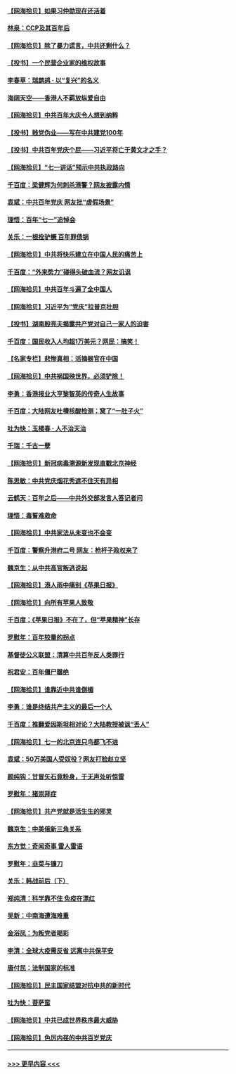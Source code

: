 #### [【网海拾贝】如果习仲勋现在还活着](../pages/nsc993/n13073410.md?t=07072101) 
#### [林泉：CCP及其百年后](../pages/nsc993/n13073226.md?t=07072101) 
#### [【网海拾贝】除了暴力谎言，中共还剩什么？](../pages/nsc993/n13071082.md?t=07072101) 
#### [【投书】一个民营企业家的维权故事](../pages/nsc993/n13070932.md?t=07072101) 
#### [李春草：瑞鹧鸪 · 以“复兴”的名义](../pages/nsc993/n13069984.md?t=07072101) 
#### [海阔天空——香港人不羁放纵爱自由](../pages/nsc993/n13069407.md?t=07072101) 
#### [【网海拾贝】中共百年大庆令人想到纳粹](../pages/nsc993/n13068483.md?t=07072101) 
#### [【投书】贱党伪业——写在中共建党100年](../pages/nsc993/n13067843.md?t=07072101) 
#### [【投书】中共百年党庆个屁——习近平将亡于黄文才之手？](../pages/nsc993/n13067425.md?t=07072101) 
#### [【网海拾贝】“七一讲话”预示中共执政路向](../pages/nsc993/n13066434.md?t=07072101) 
#### [千百度：梁健辉为何刺杀港警？网友披露内情](../pages/nsc993/n13066979.md?t=07072101) 
#### [袁斌：中共百年党庆 网友批“虚假场景”](../pages/nsc993/n13066385.md?t=07072101) 
#### [理悟：百年“七一”追悼会](../pages/nsc993/n13066106.md?t=07072101) 
#### [关乐：一根拴驴橛 百年罪债锅](../pages/nsc993/n13066089.md?t=07072101) 
#### [【网海拾贝】中共将快乐建立在中国人民的痛苦上](../pages/nsc993/n13064939.md?t=07072101) 
#### [千百度：“外来势力”碰得头破血流？网友讥讽](../pages/nsc993/n13064878.md?t=07072101) 
#### [【网海拾贝】中共百年斗遍了全中国人](../pages/nsc993/n13060020.md?t=07072101) 
#### [【网海拾贝】习近平为“党庆”拉普京壮胆](../pages/nsc993/n13057781.md?t=07072101) 
#### [【投书】湖南殷亮夫揭露共产党对自己一家人的迫害](../pages/nsc993/n13057744.md?t=07072101) 
#### [千百度：国民收入人均超1万美元？网民：搞笑！](../pages/nsc993/n13057692.md?t=07072101) 
#### [【名家专栏】悲惨真相：活摘器官在中国](../pages/nsc993/n13056611.md?t=07072101) 
#### [【网海拾贝】中共祸国殃世界，必须铲除！](../pages/nsc993/n13056011.md?t=07072101) 
#### [李勇：香港报业大亨黎智英的传奇人生故事](../pages/nsc993/n13055258.md?t=07072101) 
#### [千百度：大陆网友吐槽核酸检测：窝了“一肚子火”](../pages/nsc993/n13055194.md?t=07072101) 
#### [吐为快：玉楼春 · 人不治天治](../pages/nsc993/n13054028.md?t=07072101) 
#### [千瑞：千古一孽](../pages/nsc993/n13054016.md?t=07072101) 
#### [【网海拾贝】新冠病毒溯源新发现直戳北京神经](../pages/nsc993/n13052425.md?t=07072101) 
#### [陈思敏：中共党庆烟花秀遮不住天有异相](../pages/nsc993/n13052020.md?t=07072101) 
#### [云鹤天：百年之后——中共外交部发言人答记者问](../pages/nsc993/n13051604.md?t=07072101) 
#### [理悟：毒誓难救命](../pages/nsc993/n13051601.md?t=07072101) 
#### [【网海拾贝】中共家法从未变也不会变](../pages/nsc993/n13050366.md?t=07072101) 
#### [千百度：警察升港府二号 网友：枪杆子政权来了](../pages/nsc993/n13050261.md?t=07072101) 
#### [魏京生：从中共高官叛逃说起](../pages/nsc993/n13048997.md?t=07072101) 
#### [【网海拾贝】港人雨中痛别《苹果日报》](../pages/nsc993/n13048941.md?t=07072101) 
#### [【网海拾贝】向所有苹果人致敬](../pages/nsc993/n13046795.md?t=07072101) 
#### [千百度：《苹果日报》不在了，但“苹果精神”长存](../pages/nsc993/n13046703.md?t=07072101) 
#### [罗慰年：百年较量的拐点](../pages/nsc993/n13046542.md?t=07072101) 
#### [基督徒公义联盟：清算中共百年反人类罪行](../pages/nsc993/n13046499.md?t=07072101) 
#### [祝君安：百年僵尸罄绝](../pages/nsc993/n13045595.md?t=07072101) 
#### [【网海拾贝】谁靠近中共谁倒楣](../pages/nsc993/n13044667.md?t=07072101) 
#### [李勇：谁是终结共产主义的最后一个人](../pages/nsc993/n13044397.md?t=07072101) 
#### [千百度：推翻爱因斯坦相对论？大陆教授被讽“丢人”](../pages/nsc993/n13043908.md?t=07072101) 
#### [【网海拾贝】七一的北京连只鸟都飞不进](../pages/nsc993/n13041377.md?t=07072101) 
#### [袁斌：50万美国人受奴役？网友打脸赵立坚](../pages/nsc993/n13041330.md?t=07072101) 
#### [颜纯钩：甘冒矢石竟粉身，于无声处听惊雷](../pages/nsc993/n13041140.md?t=07072101) 
#### [罗慰年：猪崇拜症](../pages/nsc993/n13041071.md?t=07072101) 
#### [【网海拾贝】共产党就是活生生的邪灵](../pages/nsc993/n13036627.md?t=07072101) 
#### [魏京生：中美俄新三角关系](../pages/nsc993/n13035986.md?t=07072101) 
#### [东方觉：奇闻奇事 雷人雷语](../pages/nsc993/n13035878.md?t=07072101) 
#### [罗慰年：韭菜与镰刀](../pages/nsc993/n13034374.md?t=07072101) 
#### [关乐：韩战前后（下）](../pages/nsc993/n13034113.md?t=07072101) 
#### [郑纯清：科学靠不住 免疫在漂红](../pages/nsc993/n13034093.md?t=07072101) 
#### [吴新：中南海遭海难重](../pages/nsc993/n13034084.md?t=07072101) 
#### [金浴凤：为叛党者喝彩](../pages/nsc993/n13034058.md?t=07072101) 
#### [李清：全球大疫需反省 远离中共保平安](../pages/nsc993/n13033784.md?t=07072101) 
#### [唐付民：法制国家的标准](../pages/nsc993/n13032944.md?t=07072101) 
#### [【网海拾贝】民主国家结盟对抗中共的新时代](../pages/nsc993/n13031717.md?t=07072101) 
#### [吐为快：菩萨蛮](../pages/nsc993/n13030033.md?t=07072101) 
#### [【网海拾贝】中共已成世界秩序最大威胁](../pages/nsc993/n13028138.md?t=07072101) 
#### [【网海拾贝】色厉内荏的中共百岁党庆](../pages/nsc993/n13025582.md?t=07072101) 

----
#### [ >>> 更早内容 <<< ](../indexes/nsc993-earlier.md)
